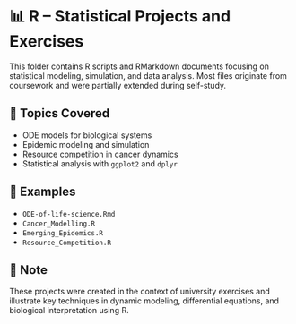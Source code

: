 # 📊 R – Statistical Projects and Exercises

This folder contains R scripts and RMarkdown documents focusing on statistical modeling, simulation, and data analysis. Most files originate from coursework and were partially extended during self-study.

## 📂 Topics Covered

- ODE models for biological systems
- Epidemic modeling and simulation
- Resource competition in cancer dynamics
- Statistical analysis with `ggplot2` and `dplyr`

## 🔎 Examples

- `ODE-of-life-science.Rmd`
- `Cancer_Modelling.R`
- `Emerging_Epidemics.R`
- `Resource_Competition.R`

## 📌 Note
These projects were created in the context of university exercises and illustrate key techniques in dynamic modeling, differential equations, and biological interpretation using R.
